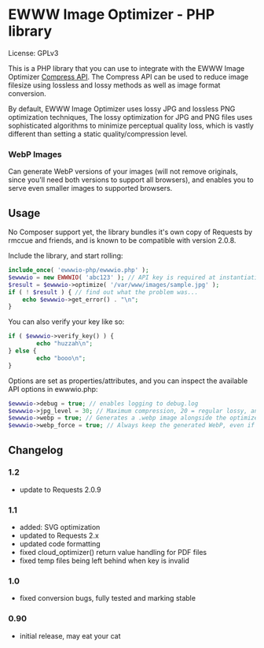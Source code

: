 # EWWW Image Optimizer - PHP library

License: GPLv3

This is a PHP library that you can use to integrate with the EWWW Image Optimizer [Compress API](https://docs.ewww.io/article/114-compress-api-reference). The Compress API can be used to reduce image filesize using lossless and lossy methods as well as image format conversion.

By default, EWWW Image Optimizer uses lossy JPG and lossless PNG optimization techniques, The lossy optimization for JPG and PNG files uses sophisticated algorithms to minimize perceptual quality loss, which is vastly different than setting a static quality/compression level.

### WebP Images

Can generate WebP versions of your images (will not remove originals, since you'll need both versions to support all browsers), and enables you to serve even smaller images to supported browsers.

## Usage
No Composer support yet, the library bundles it's own copy of Requests by rmccue and friends, and is known to be compatible with version 2.0.8.

Include the library, and start rolling:
```php
include_once( 'ewwwio-php/ewwwio.php' );
$ewwwio = new EWWWIO( 'abc123' ); // API key is required at instantiation.
$result = $ewwwio->optimize( '/var/www/images/sample.jpg' );
if ( ! $result ) { // find out what the problem was...
    echo $ewwwio->get_error() . "\n";
}
```

You can also verify your key like so:
```php
if ( $ewwwio->verify_key() ) {
        echo "huzzah\n";
} else {
        echo "booo\n";
}
```

Options are set as properties/attributes, and you can inspect the available API options in ewwwio.php:
```php
$ewwwio->debug = true; // enables logging to debug.log
$ewwwio->jpg_level = 30; // Maximum compression, 20 = regular lossy, and 10 = lossless
$ewwwio->webp = true; // Generates a .webp image alongside the optimized image if WebP is smaller.
$ewwwio->webp_force = true; // Always keep the generated WebP, even if it is a little bigger.
```


## Changelog

### 1.2
* update to Requests 2.0.9

### 1.1
* added: SVG optimization
* updated to Requests 2.x
* updated code formatting
* fixed cloud_optimizer() return value handling for PDF files
* fixed temp files being left behind when key is invalid

### 1.0
* fixed conversion bugs, fully tested and marking stable

### 0.90
* initial release, may eat your cat
